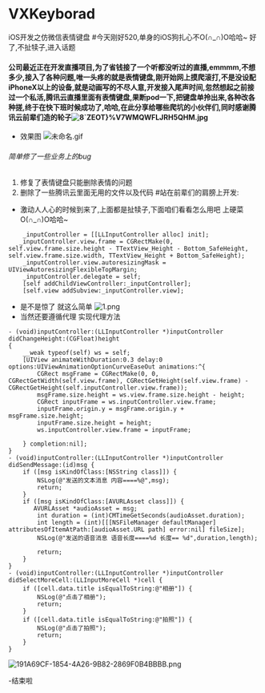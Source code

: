# VXKeyborad
iOS开发之仿微信表情键盘
#今天刚好520,单身的iOS狗扎心不O(∩_∩)O哈哈~ 好了,不扯犊子,进入话题
#### 公司最近正在开发直播项目,为了省钱接了一个听都没听过的直播,emmmm,不想多少,接入了各种问题,唯一头疼的就是表情键盘,刚开始网上摸爬滚打,不是没设配iPhoneX以上的设备,就是动画写的不尽人意,开发接入尾声时间,忽然想起之前接过一个私活,腾讯云直播里面有表情键盘,果断pod一下,把键盘单拎出来,各种改各种搓,终于在快下班时候成功了,哈哈,在此分享给哪些爬坑的小伙伴们,同时感谢腾讯云前辈们造的轮子![8`ZEOT}%V7WMQWFLJRH5QHM.jpg](https://upload-images.jianshu.io/upload_images/1510469-c105c22e78661d44.jpg?imageMogr2/auto-orient/strip%7CimageView2/2/w/1240)
- 效果图
![未命名.gif](https://upload-images.jianshu.io/upload_images/1510469-3a84acde4d20a103.gif?imageMogr2/auto-orient/strip)

###### 简单修了一些业务上的bug
1. 修复了表情键盘只能删除表情的问题
2. 删除了一些腾讯云里面无用的文件以及代码
#站在前辈们的肩膀上开发:
- 激动人人心的时候到来了,上面都是扯犊子,下面咱们看看怎么用吧 上硬菜O(∩_∩)O哈哈~
```
    _inputController = [[LLInputController alloc] init];
   _inputController.view.frame = CGRectMake(0, self.view.frame.size.height - TTextView_Height - Bottom_SafeHeight, self.view.frame.size.width, TTextView_Height + Bottom_SafeHeight);
    _inputController.view.autoresizingMask = UIViewAutoresizingFlexibleTopMargin;
    _inputController.delegate = self;
    [self addChildViewController:_inputController];
    [self.view addSubview:_inputController.view];
```
- 是不是惊了 就这么简单 ![1.png](https://upload-images.jianshu.io/upload_images/1510469-debce871cd96d593.png?imageMogr2/auto-orient/strip%7CimageView2/2/w/1240)
- 当然还要遵循代理 实现代理方法
```
- (void)inputController:(LLInputController *)inputController didChangeHeight:(CGFloat)height
{
    __weak typeof(self) ws = self;
    [UIView animateWithDuration:0.3 delay:0 options:UIViewAnimationOptionCurveEaseOut animations:^{
        CGRect msgFrame = CGRectMake(0, 0, CGRectGetWidth(self.view.frame), CGRectGetHeight(self.view.frame) - CGRectGetHeight(self.inputController.view.frame));
        msgFrame.size.height = ws.view.frame.size.height - height;
        CGRect inputFrame = ws.inputController.view.frame;
        inputFrame.origin.y = msgFrame.origin.y + msgFrame.size.height;
        inputFrame.size.height = height;
        ws.inputController.view.frame = inputFrame;

    } completion:nil];
}
- (void)inputController:(LLInputController *)inputController didSendMessage:(id)msg {
    if ([msg isKindOfClass:[NSString class]]) {
        NSLog(@"发送的文本消息 内容====%@",msg);
        return;
    }
    if ([msg isKindOfClass:[AVURLAsset class]]) {
       AVURLAsset *audioAsset = msg;
        int duration = (int)CMTimeGetSeconds(audioAsset.duration);
        int length = (int)[[[NSFileManager defaultManager] attributesOfItemAtPath:[audioAsset.URL path] error:nil] fileSize];
        NSLog(@"发送的语音消息 语音长度====%d 长度== %d",duration,length);
        
        return;
    }
}
- (void)inputController:(LLInputController *)inputController didSelectMoreCell:(LLInputMoreCell *)cell {
    if ([cell.data.title isEqualToString:@"相册"]) {
        NSLog(@"点击了相册");
        return;
    }
    if ([cell.data.title isEqualToString:@"拍照"]) {
        NSLog(@"点击了拍照");
        return;
    }
}
```
![191A69CF-1854-4A26-9B82-2869F0B4BBBB.png](https://upload-images.jianshu.io/upload_images/1510469-8d7e1ad3f8aa0e99.png?imageMogr2/auto-orient/strip%7CimageView2/2/w/1240)

-结束啦 

